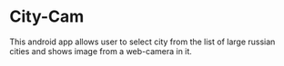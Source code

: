 # City-Cam
This android app allows user to select city from the list of large russian cities and shows image from a web-camera in it.
